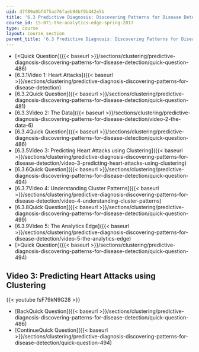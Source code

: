 ```yaml
---
uid: d7f89a0bf4f5ad76faeb94bf9b442e5b
title: '6.3 Predictive Diagnosis: Discovering Patterns for Disease Detection '
course_id: 15-071-the-analytics-edge-spring-2017
type: course
layout: course_section
parent_title: '6.3 Predictive Diagnosis: Discovering Patterns for Disease Detection '
---
```


*   [<Quick Question]({{< baseurl >}}/sections/clustering/predictive-diagnosis-discovering-patterns-for-disease-detection/quick-question-486)
*   [6.3.1Video 1: Heart Attacks]({{< baseurl >}}/sections/clustering/predictive-diagnosis-discovering-patterns-for-disease-detection)
*   [6.3.2Quick Question]({{< baseurl >}}/sections/clustering/predictive-diagnosis-discovering-patterns-for-disease-detection/quick-question-481)
*   [6.3.3Video 2: The Data]({{< baseurl >}}/sections/clustering/predictive-diagnosis-discovering-patterns-for-disease-detection/video-2-the-data-6)
*   [6.3.4Quick Question]({{< baseurl >}}/sections/clustering/predictive-diagnosis-discovering-patterns-for-disease-detection/quick-question-486)
*   [6.3.5Video 3: Predicting Heart Attacks using Clustering]({{< baseurl >}}/sections/clustering/predictive-diagnosis-discovering-patterns-for-disease-detection/video-3-predicting-heart-attacks-using-clustering)
*   [6.3.6Quick Question]({{< baseurl >}}/sections/clustering/predictive-diagnosis-discovering-patterns-for-disease-detection/quick-question-494)
*   [6.3.7Video 4: Understanding Cluster Patterns]({{< baseurl >}}/sections/clustering/predictive-diagnosis-discovering-patterns-for-disease-detection/video-4-understanding-cluster-patterns)
*   [6.3.8Quick Question]({{< baseurl >}}/sections/clustering/predictive-diagnosis-discovering-patterns-for-disease-detection/quick-question-499)
*   [6.3.9Video 5: The Analytics Edge]({{< baseurl >}}/sections/clustering/predictive-diagnosis-discovering-patterns-for-disease-detection/video-5-the-analytics-edge)
*   [\>Quick Question]({{< baseurl >}}/sections/clustering/predictive-diagnosis-discovering-patterns-for-disease-detection/quick-question-494)

Video 3: Predicting Heart Attacks using Clustering
--------------------------------------------------

{{< youtube fsF79kN9G28 >}}

*   [BackQuick Question]({{< baseurl >}}/sections/clustering/predictive-diagnosis-discovering-patterns-for-disease-detection/quick-question-486)
*   [ContinueQuick Question]({{< baseurl >}}/sections/clustering/predictive-diagnosis-discovering-patterns-for-disease-detection/quick-question-494)